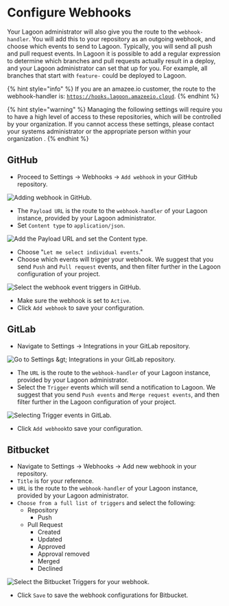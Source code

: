 # Configure Webhooks

Your Lagoon administrator will also give you the route to the `webhook-handler`. You will add this to your repository as an outgoing webhook, and choose which events to send to Lagoon. Typically, you will send all push and pull request events. In Lagoon it is possible to add a regular expression to determine which branches and pull requests actually result in a deploy, and your Lagoon administrator can set that up for you. For example, all branches that start with `feature-` could be deployed to Lagoon.

{% hint style="info" %}
If you are an amazee.io customer, the route to the webhook-handler is: [`https://hooks.lagoon.amazeeio.cloud`](https://hooks.lagoon.amazeeio.cloud).
{% endhint %}

{% hint style="warning" %}
Managing the following settings will require you to have a high level of access to these repositories, which will be controlled by your organization. If you cannot access these settings, please contact your systems administrator or the appropriate person within your organization .
{% endhint %}

## GitHub

* Proceed to Settings -&gt; Webhooks -&gt; `Add webhook` in your GitHub repository.

![Adding webhook in GitHub.](../.gitbook/assets/webhooks-2020-01-23-12-40-16%20%281%29.png)

* The `Payload URL` is the route to the `webhook-handler` of your Lagoon instance, provided by your Lagoon administrator.
* Set `Content type` to `application/json`.

![Add the Payload URL and set the Content type.](../.gitbook/assets/gh_webhook_1%20%281%29.png)

* Choose "`Let me select individual events`."
* Choose which events will trigger your webhook. We suggest that you send `Push` and `Pull request` events, and then filter further in the Lagoon configuration of your project.

![Select the webhook event triggers in GitHub.](../.gitbook/assets/gh_webhook_2%20%281%29.png)

* Make sure the webhook is set to `Active`.
* Click `Add webhook` to save your configuration.

## GitLab

* Navigate to Settings -&gt; Integrations in your GitLab repository.

![Go to Settings &amp;gt; Integrations in your GitLab repository.](../.gitbook/assets/screen-shot-2020-01-23-at-1.04.06-pm%20%281%29.png)

* The `URL` is the route to the `webhook-handler` of your Lagoon instance, provided by your Lagoon administrator.
* Select the `Trigger` events which will send a notification to Lagoon. We suggest that you send `Push events` and `Merge request events`, and then filter further in the Lagoon configuration of your project.

![Selecting Trigger events in GitLab.](../.gitbook/assets/gitlab_webhook%20%281%29.png)

* Click `Add webhook`to save your configuration. 

## Bitbucket

* Navigate to Settings -&gt; Webhooks -&gt; Add new webhook in your repository.
* `Title` is for your reference.
* `URL` is the route to the `webhook-handler` of your Lagoon instance, provided by your Lagoon administrator.
* `Choose from a full list of triggers` and select the following:
  * Repository
    * Push
  * Pull Request
    * Created
    * Updated
    * Approved
    * Approval removed
    * Merged
    * Declined

![Select the Bitbucket Triggers for your webhook. ](../.gitbook/assets/bb_webhook_1%20%281%29.png)

* Click `Save` to save the webhook configurations for Bitbucket.


